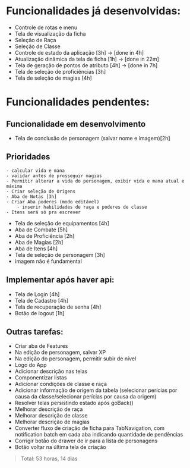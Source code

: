 # Funcionalidades já desenvolvidas:

-   Controle de rotas e menu
-   Tela de visualização da ficha
-   Seleção de Raça
-   Seleção de Classe
-   Controle de estado da aplicação [3h] -> [done in 4h]
-   Atualização dinâmica da tela de ficha [1h] -> [done in 22m]
-   Tela de geração de pontos de atributo [4h] -> [done in 7h]
-   Tela de seleção de proficiências [3h]
-   Tela de seleção de magias [4h]

# Funcionalidades pendentes:

## Funcionalidade em desenvolvimento

-   Tela de conclusão de personagem (salvar nome e imagem)[2h]

## Prioridades

    - calcular vida e mana
    - validar antes de prosseguir magias
    - Permitir alterar a vida do personagem, exibir vida e mana atual e máxima
    - Criar seleção de Origens
    - Aba de Notas [3h]
    - Criar Aba poderes (modo editável)
        - inserir habilidades de raça e poderes de classe
    - Itens será só pra escrever

-   Tela de seleção de equipamentos [4h]
-   Aba de Combate [5h]
-   Aba de Proficiência [2h]
-   Aba de Magias [2h]
-   Aba de Itens [4h]
-   Tela de seleção de personagem [3h]
-   imagem não é fundamental

## Implementar após haver api:

-   Tela de Login [4h]
-   Tela de Cadastro [4h]
-   Tela de recuperação de senha [4h]
-   Botão de logout [1h]

## Outras tarefas:

-   Criar aba de Features
-   Na edição de personagem, salvar XP
-   Na edição do personagem, permitir subir de nível
-   Logo do App
-   Adicionar descrição nas telas
-   Componentizar listas
-   Adicionar condições de classe e raça
-   Adicionar informação de origem da tabela (selecionar perícias por causa da classe/selecionar perícias por causa da origem)
-   Resolver telas persistindo estado após goBack()
-   Melhorar descrição de raça
-   Melhorar descrição de classe
-   Melhorar descrição de magias
-   Converter fluxo de criação de ficha para TabNavigation, com notification batch em cada aba indicando quantidade de pendências
-   Corrigir botão do drawer de ir para a lista de personagens
-   Botão voltar na última tela de criação

> Total: 53 horas, 14 dias
